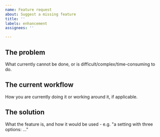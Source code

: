 ```yaml
---
name: Feature request
about: Suggest a missing feature
title: ''
labels: enhancement
assignees: ''

---
```


## The problem
What currently cannot be done, or is difficult/complex/time-consuming to do.

## The current workflow
How you are currently doing it or working around it, if applicable.

## The solution
What the feature is, and how it would be used - e.g. "a setting with three options: ..."
